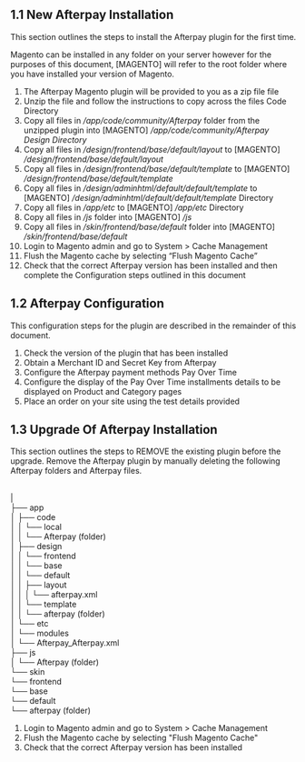 <h2> 1.1 New Afterpay Installation </h2>
<p>This section outlines the steps to install the Afterpay plugin for the first time.</p>

<p> Magento can be installed in any folder on your server however for the purposes of this document, [MAGENTO] will refer to the root folder where you have installed your version of Magento. </p>

<ol>
<li> The Afterpay Magento plugin will be provided to you as a zip file file </li>
<li> Unzip the file and follow the instructions to copy across the files Code Directory </li>
<li> Copy all files in <em>/app/code/community/Afterpay</em> folder from the unzipped plugin into [MAGENTO] <em>/app/code/community/Afterpay Design Directory</em> </li>
<li> Copy all files in <em>/design/frontend/base/default/layout</em> to [MAGENTO] <em>/design/frontend/base/default/layout</em> </li>
<li> Copy all files in <em>/design/frontend/base/default/template</em> to [MAGENTO] <em>/design/frontend/base/default/template</em> </li>
<li> Copy all files in <em>/design/adminhtml/default/default/template</em> to [MAGENTO] <em>/design/adminhtml/default/default/template</em> Directory </li>
<li> Copy all files in <em>/app/etc</em> to [MAGENTO] <em>/app/etc</em> Directory </li>
<li> Copy all files in <em>/js</em> folder into [MAGENTO] <em>/js</em> </li>
<li> Copy all files in <em>/skin/frontend/base/default</em> folder into [MAGENTO] <em>/skin/frontend/base/default</em> </li>
<li> Login to Magento admin and go to System > Cache Management </li>
<li> Flush the Magento cache by selecting “Flush Magento Cache” </li>
<li> Check that the correct Afterpay version has been installed and then complete the Configuration steps outlined in this document </li>
</ol>

<h2> 1.2	Afterpay Configuration </h2>
<p> This configuration steps for the plugin are described in the remainder of this document. </p>

<ol>
<li> Check the version of the plugin that has been installed </li>
<li> Obtain a Merchant ID and Secret Key from Afterpay </li>
<li> Configure the Afterpay payment methods Pay Over Time </li>
<li> Configure the display of the Pay Over Time installments details to be displayed on Product and Category pages </li>
<li> Place an order on your site using the test details provided </li>
</ol>

<h2> 1.3	Upgrade Of Afterpay Installation </h2>
<p> This section outlines the steps to REMOVE the existing plugin before the upgrade.
Remove the Afterpay plugin by manually deleting the following Afterpay folders and Afterpay files. </p>

<Magento Installation Folder> <br/>
| <br/>
├── app <br/>
│   ├── code <br/>
│   │   └── local <br/>
│   │       └── Afterpay (folder) <br/>
│   ├── design <br/>
│   │   └── frontend <br/>
│   │       └── base <br/>
│   │           └── default <br/>
│   │               ├── layout <br/>
│   │               │   └── afterpay.xml <br/>
│   │               └── template <br/>
│   │                   └── afterpay (folder) <br/>
│   └── etc <br/>
│       └── modules <br/>
│           └── Afterpay_Afterpay.xml <br/>
├── js <br/>
│   └── Afterpay (folder) <br/>
└── skin <br/>
    └── frontend <br/>
        └── base <br/>
            └── default <br/>
                └── afterpay (folder) <br/>

<ol>
<li> Login to Magento admin and go to System > Cache Management </li>
<li> Flush the Magento cache by selecting "Flush Magento Cache" </li> 
<li> Check that the correct Afterpay version has been installed </li>
</ol>
